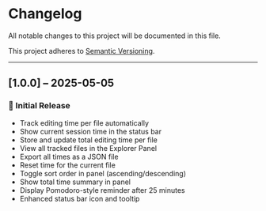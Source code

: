 # Changelog

All notable changes to this project will be documented in this file.

This project adheres to [Semantic Versioning](https://semver.org/).

---

## [1.0.0] – 2025-05-05

### 🎉 Initial Release

- Track editing time per file automatically
- Show current session time in the status bar
- Store and update total editing time per file
- View all tracked files in the Explorer Panel
- Export all times as a JSON file
- Reset time for the current file
- Toggle sort order in panel (ascending/descending)
- Show total time summary in panel
- Display Pomodoro-style reminder after 25 minutes
- Enhanced status bar icon and tooltip

